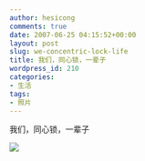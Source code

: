 ```yaml
---
author: hesicong
comments: true
date: 2007-06-25 04:15:52+00:00
layout: post
slug: we-concentric-lock-life
title: 我们，同心锁，一辈子
wordpress_id: 210
categories:
- 生活
tags:
- 照片
---
```


我们，同心锁，一辈子

[](/images/2007-6-24/IMG_1694_PS_3.jpg)![](/images/2007-6-24/image/thumb/IMG_1694_PS_3.jpg)

